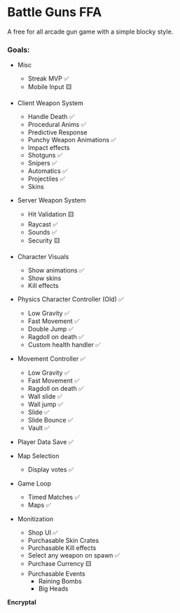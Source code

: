 # Battle Guns FFA
A free for all arcade gun game with a simple blocky style.

### Goals:
- Misc
	- Streak MVP ✅
	- Mobile Input 🟨

- Client Weapon System
	- Handle Death ✅
	- Procedural Anims ✅
	- Predictive Response 
	- Punchy Weapon Animations ✅
	- Impact effects
	- Shotguns ✅
	- Snipers ✅
	- Automatics ✅
	- Projectiles ✅
	- Skins 
- Server Weapon System 
	- Hit Validation 🟨 
	- Raycast ✅
	- Sounds ✅
	- Security 🟨 
- Character Visuals
	- Show animations ✅
	- Show skins
	- Kill effects
- Physics Character Controller (Old) ✅
	- Low Gravity ✅
	- Fast Movement ✅
	- Double Jump ✅
	- Ragdoll on death ✅
	- Custom health handler ✅
- Movement Controller ✅
	- Low Gravity ✅
	- Fast Movement ✅
	- Ragdoll on death ✅
	- Wall slide ✅
	- Wall jump ✅
	- Slide ✅
	- Slide Bounce ✅
	- Vault ✅
- Player Data Save ✅
- Map Selection
	- Display votes ✅
- Game Loop
	- Timed Matches ✅
	- Maps ✅
- Monitization
	- Shop UI ✅
	- Purchasable Skin Crates
	- Purchasable Kill effects
	- Select any weapon on spawn ✅
	- Purchase Currency 🟨 
	- Purchasable Events
		- Raining Bombs
		- Big Heads

**Encryptal**